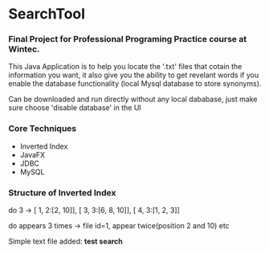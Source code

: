 # SearchTool
<h3> 
  Final Project for Professional Programing Practice course at Wintec.
</h3>

<p>
  This Java Application is to help you locate the '.txt' files that cotain the information you want, 
  it also give you the ability to get revelant words if you enable the database functionality 
  (local Mysql database to store synonyms).
</p>

<p>
Can be downloaded and run directly without any local dababase, just make sure choose 'disable database' in the UI
</p>

<h3>Core Techniques</h3>
<ul>
  <li>Inverted Index</li>
  <li>JavaFX</li>
  <li>JDBC</li>
  <li>MySQL</li>
</ul>

<h3>Structure of Inverted Index</h3>
<p>
do	3 -> [ 1, 2:[2, 10]], [ 3, 3:[6, 8, 10]], [ 4, 3:[1, 2, 3]]
</p>

<p>
do appears 3 times -> file id=1, appear twice(position 2 and 10) etc
</p>

<p>Simple text file added: <b>test search</b></p>
